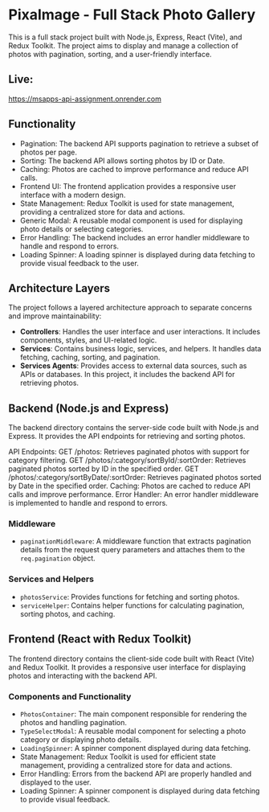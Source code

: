 # PixaImage - Full Stack Photo Gallery

This is a full stack project built with Node.js, Express, React (Vite), and Redux Toolkit. The project aims to display and manage a collection of photos with pagination, sorting, and a user-friendly interface.

## Live: 
https://msapps-api-assignment.onrender.com

## Functionality

- Pagination: The backend API supports pagination to retrieve a subset of photos per page.
- Sorting: The backend API allows sorting photos by ID or Date.
- Caching: Photos are cached to improve performance and reduce API calls.
- Frontend UI: The frontend application provides a responsive user interface with a modern design.
- State Management: Redux Toolkit is used for state management, providing a centralized store for data and actions.
- Generic Modal: A reusable modal component is used for displaying photo details or selecting categories.
- Error Handling: The backend includes an error handler middleware to handle and respond to errors.
- Loading Spinner: A loading spinner is displayed during data fetching to provide visual feedback to the user.

## Architecture Layers

The project follows a layered architecture approach to separate concerns and improve maintainability:

- **Controllers**: Handles the user interface and user interactions. It includes components, styles, and UI-related logic.
- **Services**: Contains business logic, services, and helpers. It handles data fetching, caching, sorting, and pagination.
- **Services Agents**: Provides access to external data sources, such as APIs or databases. In this project, it includes the backend API for retrieving photos.

## Backend (Node.js and Express)

The backend directory contains the server-side code built with Node.js and Express. It provides the API endpoints for retrieving and sorting photos.

API Endpoints:
GET /photos: Retrieves paginated photos with support for category filtering.
GET /photos/:category/sortById/:sortOrder: Retrieves paginated photos sorted by ID in the specified order.
GET /photos/:category/sortByDate/:sortOrder: Retrieves paginated photos sorted by Date in the specified order.
Caching: Photos are cached to reduce API calls and improve performance.
Error Handler: An error handler middleware is implemented to handle and respond to errors.

### Middleware

- `paginationMiddleware`: A middleware function that extracts pagination details from the request query parameters and attaches them to the `req.pagination` object.

### Services and Helpers

- `photosService`: Provides functions for fetching and sorting photos.
- `serviceHelper`: Contains helper functions for calculating pagination, sorting photos, and caching.

## Frontend (React with Redux Toolkit)

The frontend directory contains the client-side code built with React (Vite) and Redux Toolkit. It provides a responsive user interface for displaying photos and interacting with the backend API.

### Components and Functionality

- `PhotosContainer`: The main component responsible for rendering the photos and handling pagination.
- `TypeSelectModal`: A reusable modal component for selecting a photo category or displaying photo details.
- `LoadingSpinner`: A spinner component displayed during data fetching.
- State Management: Redux Toolkit is used for efficient state management, providing a centralized store for data and actions.
- Error Handling: Errors from the backend API are properly handled and displayed to the user.
- Loading Spinner: A spinner component is displayed during data fetching to provide visual feedback.
